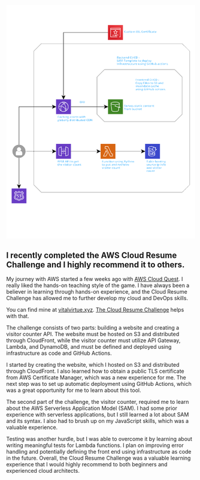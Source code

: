 <img src="https://github.com/vitalvirtue/cloud-resume-challange-vv/blob/main/crc.png" />

## I recently completed the AWS Cloud Resume Challenge and I highly recommend it to others. 

My journey with AWS started a few weeks ago with <a href="https://aws.amazon.com/training/digital/aws-cloud-quest/">AWS Cloud Quest</a>. I really liked the hands-on teaching style of the game. I have always been a believer in learning through hands-on experience, and the Cloud Resume Challenge has allowed me to further develop my cloud and DevOps skills.

You can find mine at <a href="https://vitalvirtue.xyz">vitalvirtue.xyz</a>.
<a href="https://cloudresumechallenge.dev/">The Cloud Resume Challenge</a> helps with that.

The challenge consists of two parts: building a website and creating a visitor counter API. The website must be hosted on S3 and distributed through CloudFront, while the visitor counter must utilize API Gateway, Lambda, and DynamoDB, and must be defined and deployed using infrastructure as code and GitHub Actions.

I started by creating the website, which I hosted on S3 and distributed through CloudFront. I also learned how to obtain a public TLS certificate from AWS Certificate Manager, which was a new experience for me. The next step was to set up automatic deployment using GitHub Actions, which was a great opportunity for me to learn about this tool.

The second part of the challenge, the visitor counter, required me to learn about the AWS Serverless Application Model (SAM). I had some prior experience with serverless applications, but I still learned a lot about SAM and its syntax. I also had to brush up on my JavaScript skills, which was a valuable experience.

Testing was another hurdle, but I was able to overcome it by learning about writing meaningful tests for Lambda functions. I plan on improving error handling and potentially defining the front end using infrastructure as code in the future. Overall, the Cloud Resume Challenge was a valuable learning experience that I would highly recommend to both beginners and experienced cloud architects.
